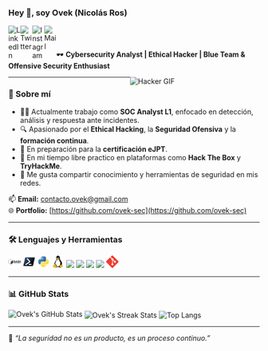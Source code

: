 <h3 title="👾">Hey 👋, soy Ovek (Nicolás Ros)</h3>

<a href="https://www.linkedin.com/in/nicolas-ros/">
  <img align="left" alt="LinkedIn" width="24px" src="https://cdn.jsdelivr.net/npm/simple-icons@v3/icons/linkedin.svg" />
</a>
<a href="https://x.com/ovek_sec">
  <img align="left" alt="Twitter" width="24px" src="https://cdn.jsdelivr.net/npm/simple-icons@v3/icons/twitter.svg" />
</a>
<a href="https://www.instagram.com/ovek.sec/">
  <img align="left" alt="Instagram" width="24px" src="https://cdn.jsdelivr.net/npm/simple-icons@v3/icons/instagram.svg" />
</a>
<a href="mailto:contacto.ovek@gmail.com">
  <img align="left" alt="Mail" width="24px" src="https://cdn.jsdelivr.net/npm/simple-icons@v3/icons/gmail.svg" />
</a>

<br />
<br />

🕶️ **Cybersecurity Analyst | Ethical Hacker | Blue Team & Offensive Security Enthusiast**

<img align="right" alt="Hacker GIF" src="https://media.giphy.com/media/3o7aD4W4fM2g0Xf5Fe/giphy.gif" width="260"/>

---

### 🧠 Sobre mí  

- 👨‍💻 Actualmente trabajo como **SOC Analyst L1**, enfocado en detección, análisis y respuesta ante incidentes.  
- 🔍 Apasionado por el **Ethical Hacking**, la **Seguridad Ofensiva** y la **formación continua**.  
- 🎯 En preparación para la **certificación eJPT**.  
- 🧩 En mi tiempo libre practico en plataformas como **Hack The Box** y **TryHackMe**.  
- 💬 Me gusta compartir conocimiento y herramientas de seguridad en mis redes.  

📫 **Email:** [contacto.ovek@gmail.com](mailto:contacto.ovek@gmail.com)  
🌐 **Portfolio:** [https://github.com/ovek-sec](https://github.com/ovek-sec)  

---

### 🛠️ Lenguajes y Herramientas  

<code><img height="25" src="https://raw.githubusercontent.com/github/explore/master/topics/bash/bash.png"></code>
<code><img height="25" src="https://raw.githubusercontent.com/github/explore/master/topics/powershell/powershell.png"></code>
<code><img height="25" src="https://raw.githubusercontent.com/github/explore/master/topics/python/python.png"></code>
<code><img height="25" src="https://raw.githubusercontent.com/github/explore/master/topics/linux/linux.png"></code>
<code><img height="25" src="https://raw.githubusercontent.com/github/explore/master/topics/kali-linux/kali-linux.png"></code>
<code><img height="25" src="https://raw.githubusercontent.com/github/explore/master/topics/metasploit/metasploit.png"></code>
<code><img height="25" src="https://raw.githubusercontent.com/github/explore/master/topics/burpsuite/burpsuite.png"></code>
<code><img height="25" src="https://raw.githubusercontent.com/github/explore/master/topics/nmap/nmap.png"></code>
<code><img height="25" src="https://raw.githubusercontent.com/github/explore/master/topics/git/git.png"></code>

---

### 📊 GitHub Stats  

<img src="https://github-readme-stats.vercel.app/api?username=ovek-sec&show_icons=true&hide_border=true&count_private=true&theme=tokyonight" alt="Ovek's GitHub Stats">
<img align="center" src="https://github-readme-streak-stats.herokuapp.com/?user=ovek-sec&theme=tokyonight" alt="Ovek's Streak Stats" />
<img align="center" width=500 src="https://github-readme-stats.vercel.app/api/top-langs/?username=ovek-sec&theme=tokyonight&layout=compact" alt="Top Langs" />

---

🧩 *“La seguridad no es un producto, es un proceso continuo.”*  
